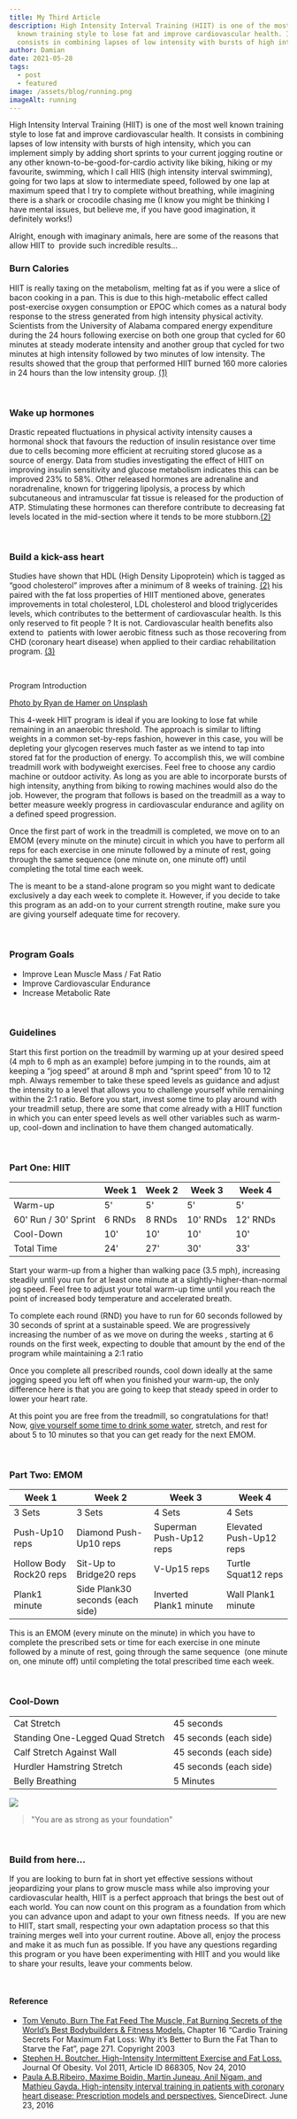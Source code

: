 ```yaml
---
title: My Third Article
description: High Intensity Interval Training (HIIT) is one of the most well
  known training style to lose fat and improve cardiovascular health. It
  consists in combining lapses of low intensity with bursts of high intensity
author: Damian
date: 2021-05-28
tags:
  - post
  - featured
image: /assets/blog/running.png
imageAlt: running
---
```



High Intensity Interval Training (HIIT) is one of the most well known training style to lose fat and improve cardiovascular health. It consists in combining lapses of low intensity with bursts of high intensity, which you can implement simply by adding short sprints to your current jogging routine or any other known-to-be-good-for-cardio activity like biking, hiking or my favourite, swimming, which I call HIIS (high intensity interval swimming), going for two laps at slow to intermediate speed, followed by one lap at maximum speed that I try to complete without breathing, while imagining there is a shark or crocodile chasing me (I know you might be thinking I have mental issues, but believe me, if you have good imagination, it definitely works!)

Alright, enough with imaginary animals, here are some of the reasons that allow HIIT to  provide such incredible results...

### Burn Calories

HIIT is really taxing on the metabolism, melting fat as if you were a slice of bacon cooking in a pan. This is due to this high-metabolic effect called post-exercise oxygen consumption or EPOC which comes as a natural body response to the stress generated from high intensity physical activity. Scientists from the University of Alabama compared energy expenditure during the 24 hours following exercise on both one group that cycled for 60 minutes at steady moderate intensity and another group that cycled for two minutes at high intensity followed by two minutes of low intensity. The results showed that the group that performed HIIT burned 160 more calories in 24 hours than the low intensity group. [(1)](https://www.amazon.com/Burn-Fat-Feed-Muscle-Transform-ebook/dp/B00DFIF342)

 

### Wake up hormones

Drastic repeated fluctuations in physical activity intensity causes a hormonal shock that favours the reduction of insulin resistance over time due to cells becoming more efficient at recruiting stored glucose as a source of energy. Data from studies investigating the effect of HIIT on improving insulin sensitivity and glucose metabolism indicates this can be improved 23% to 58%. Other released hormones are adrenaline and noradrenaline, known for triggering lipolysis, a process by which subcutaneous and intramuscular fat tissue is released for the production of ATP. Stimulating these hormones can therefore contribute to decreasing fat levels located in the mid-section where it tends to be more stubborn.[(2)](https://www.hindawi.com/journals/jobe/2011/868305/)

 

### Build a kick-ass heart

Studies have shown that HDL (High Density Lipoprotein) which is tagged as “good cholesterol” improves after a minimum of 8 weeks of training. [(2)](https://www.hindawi.com/journals/jobe/2011/868305/) his paired with the fat loss properties of HIIT mentioned above, generates improvements in total cholesterol, LDL cholesterol and blood triglycerides levels, which contributes to the betterment of cardiovascular health. Is this only reserved to fit people ? It is not. Cardiovascular health benefits also extend to  patients with lower aerobic fitness such as those recovering from CHD (coronary heart disease) when applied to their cardiac rehabilitation program. [(3)](https://www.sciencedirect.com/science/article/pii/S1877065716300367?via%3Dihub)

 

Program Introduction

[Photo by Ryan de Hamer on Unsplash](https://unsplash.com/photos/pCT8ag1o3nU)

This 4-week HIIT program is ideal if you are looking to lose fat while remaining in an anaerobic threshold. The approach is similar to lifting weights in a common set-by-reps fashion, however in this case, you will be depleting your glycogen reserves much faster as we intend to tap into stored fat for the production of energy. To accomplish this, we will combine treadmill work with bodyweight exercises. Feel free to choose any cardio machine or outdoor activity. As long as you are able to incorporate bursts of high intensity, anything from biking to rowing machines would also do the job. However, the program that follows is based on the treadmill as a way to better measure weekly progress in cardiovascular endurance and agility on a defined speed progression.

Once the first part of work in the treadmill is completed, we move on to an EMOM (every minute on the minute) circuit in which you have to perform all reps for each exercise in one minute followed by a minute of rest, going through the same sequence (one minute on, one minute off) until completing the total time each week. 

The is meant to be a stand-alone program so you might want to dedicate exclusively a day each week to complete it. However, if you decide to take this program as an add-on to your current strength routine, make sure you are giving yourself adequate time for recovery.

 

### Program Goals

* Improve Lean Muscle Mass / Fat Ratio
* Improve Cardiovascular Endurance
* Increase Metabolic Rate

 

### Guidelines

Start this first portion on the treadmill by warming up at your desired speed (4 mph to 6 mph as an example) before jumping in to the rounds, aim at keeping a “jog speed” at around 8 mph and “sprint speed” from 10 to 12 mph. Always remember to take these speed levels as guidance and adjust the intensity to a level that allows you to challenge yourself while remaining within the 2:1 ratio. Before you start, invest some time to play around with your treadmill setup, there are some that come already with a HIIT function in which you can enter speed levels as well other variables such as warm-up, cool-down and inclination to have them changed automatically.

 

### Part One: HIIT

|                      | Week 1 | Week 2 | Week 3   | Week 4   |
| -------------------- | ------ | ------ | -------- | -------- |
| Warm-up              | 5'     | 5'     | 5'       | 5'       |
| 60' Run / 30' Sprint | 6 RNDs | 8 RNDs | 10' RNDs | 12' RNDs |
| Cool-Down            | 10'    | 10'    | 10'      | 10'      |
| Total Time           | 24'    | 27'    | 30'      | 33'      |

Start your warm-up from a higher than walking pace (3.5 mph), increasing steadily until you run for at least one minute at a slightly-higher-than-normal jog speed. Feel free to adjust your total warm-up time until you reach the point of increased body temperature and accelerated breath.

To complete each round (RND) you have to run for 60 seconds followed by 30 seconds of sprint at a sustainable speed. We are progressively increasing the number of as we move on during the weeks , starting at 6 rounds on the first week, expecting to double that amount by the end of the program while maintaining a 2:1 ratio

Once you complete all prescribed rounds, cool down ideally at the same jogging speed you left off when you finished your warm-up, the only difference here is that you are going to keep that steady speed in order to lower your heart rate.

At this point you are free from the treadmill, so congratulations for that! Now, [give yourself some time to drink some water](https://damianroiz.com/water), stretch, and rest for about 5 to 10 minutes so that you can get ready for the next EMOM.

 

### Part Two: EMOM

| Week 1                  | Week 2                           | Week 3                  | Week 4                  |
| ----------------------- | -------------------------------- | ----------------------- | ----------------------- |
| 3 Sets                  | 3 Sets                           | 4 Sets                  | 4 Sets                  |
| Push-Up10 reps          | Diamond Push-Up10 reps           | Superman Push-Up12 reps | Elevated Push-Up12 reps |
| Hollow Body Rock20 reps | Sit-Up to Bridge20 reps          | V-Up15 reps             | Turtle Squat12 reps     |
| Plank1 minute           | Side Plank30 seconds (each side) | Inverted Plank1 minute  | Wall Plank1 minute      |

This is an EMOM (every minute on the minute) in which you have to complete the prescribed sets or time for each exercise in one minute followed by a minute of rest, going through the same sequence  (one minute on, one minute off) until completing the total prescribed time each week. 

 

### Cool-Down

|                                  |                        |
| -------------------------------- | ---------------------- |
| Cat Stretch                      | 45 seconds             |
| Standing One-Legged Quad Stretch | 45 seconds (each side) |
| Calf Stretch Against Wall        | 45 seconds (each side) |
| Hurdler Hamstring Stretch        | 45 seconds (each side) |
| Belly Breathing                  | 5 Minutes              |

![](https://damianroiz.com/wp-content/uploads/2020/04/plank-2.png)

> "You are as strong as your foundation"

 

### Build from here...

If you are looking to burn fat in short yet effective sessions without jeopardizing your plans to grow muscle mass while also improving your cardiovascular health, HIIT is a perfect approach that brings the best out of each world. You can now count on this program as a foundation from which you can advance upon and adapt to your own fitness needs.  If you are new to HIIT, start small, respecting your own adaptation process so that this training merges well into your current routine. Above all, enjoy the process and make it as much fun as possible. If you have any questions regarding this program or you have been experimenting with HIIT and you would like to share your results, leave your comments below.

 

#### Reference

* [Tom Venuto, Burn The Fat Feed The Muscle, Fat Burning Secrets of the World’s Best Bodybuilders & Fitness Models.](https://www.amazon.com/Burn-Fat-Feed-Muscle-Transform-ebook/dp/B00DFIF342) Chapter 16 “Cardio Training Secrets For Maximum Fat Loss: Why it’s Better to Burn the Fat Than to Starve the Fat”, page 271. Copyright 2003
* [Stephen H. Boutcher. High-Intensity Intermittent Exercise and Fat Loss.](https://www.hindawi.com/journals/jobe/2011/868305/) Journal Of Obesity. Vol 2011, Article ID 868305, Nov 24, 2010
* [Paula A.B.Ribeiro, Maxime Boidin, Martin Juneau, Anil Nigam, and Mathieu Gayda. High-intensity interval training in patients with coronary heart disease: Prescription models and perspectives.](https://www.sciencedirect.com/science/article/pii/S1877065716300367?via%3Dihub) SienceDirect. June 23, 2016